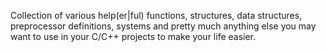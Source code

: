 Collection of various help(er|ful) functions, structures, data structures, preprocessor definitions, systems and pretty much anything else you may want to use in your C/C++ projects to make your life easier.